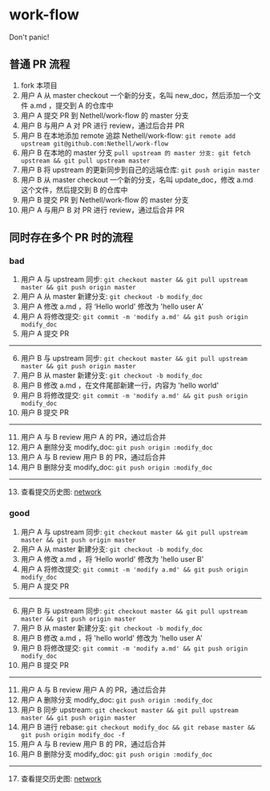 # work-flow

Don't panic!

## 普通 PR 流程

1. fork 本项目
2. 用户 A 从 master checkout 一个新的分支，名叫 new\_doc，然后添加一个文件 a.md ，提交到 A 的仓库中
3. 用户 A 提交 PR 到 Nethell/work-flow 的 master 分支
4. 用户 B 与用户 A 对 PR 进行 review，通过后合并 PR
5. 用户 B 在本地添加 remote 追踪 Nethell/work-flow: `git remote add upstream git@github.com:Nethell/work-flow`
6. 用户 B 在本地的 master 分支 `pull upstream 的 master 分支: git fetch upstream && git pull upstream master`
7. 用户 B 将 upstream 的更新同步到自己的远端仓库: `git push origin master`
8. 用户 B 从 master checkout 一个新的分支，名叫 update\_doc，修改 a.md 这个文件，然后提交到 B 的仓库中
9. 用户 B 提交 PR 到 Nethell/work-flow 的 master 分支
10. 用户 A 与用户 B 对 PR 进行 review，通过后合并 PR

## 同时存在多个 PR 时的流程

### bad 

1. 用户 A 与 upstream 同步: `git checkout master && git pull upstream master && git push origin master`
2. 用户 A 从 master 新建分支: `git checkout -b modify_doc`
3. 用户 A 修改 a.md ，将 ‘Hello world' 修改为 'hello user A'
4. 用户 A 将修改提交: `git commit -m 'modify a.md' && git push origin modify_doc`
5. 用户 A 提交 PR

-----

6. 用户 B 与 upstream 同步: `git checkout master && git pull upstream master && git push origin master`
7. 用户 B 从 master 新建分支: `git checkout -b modify_doc`
8. 用户 B 修改 a.md ，在文件尾部新建一行，内容为 'hello world'
9. 用户 B 将修改提交: `git commit -m 'modify a.md' && git push origin modify_doc`
10. 用户 B 提交 PR

-----

11. 用户 A 与 B review 用户 A 的 PR，通过后合并
12. 用户 A 删除分支 modify\_doc: `git push origin :modify_doc`
12. 用户 A 与 B review 用户 B 的 PR，通过后合并
13. 用户 B 删除分支 modify\_doc: `git push origin :modify_doc`

-----

13. 查看提交历史图: [network](https://github.com/Nethell/work-flow/network)

### good

1. 用户 A 与 upstream 同步: `git checkout master && git pull upstream master && git push origin master`
2. 用户 A 从 master 新建分支: `git checkout -b modify_doc`
3. 用户 A 修改 a.md ，将 ‘Hello world' 修改为 'hello user B'
4. 用户 A 将修改提交: `git commit -m 'modify a.md' && git push origin modify_doc`
5. 用户 A 提交 PR

-----

6. 用户 B 与 upstream 同步: `git checkout master && git pull upstream master && git push origin master`
7. 用户 B 从 master 新建分支: `git checkout -b modify_doc`
8. 用户 B 修改 a.md ，将 'hello world' 修改为 'hello user A'
9. 用户 B 将修改提交: `git commit -m 'modify a.md' && git push origin modify_doc`
10. 用户 B 提交 PR

-----

11. 用户 A 与 B review 用户 A 的 PR，通过后合并
12. 用户 A 删除分支 modify\_doc: `git push origin :modify_doc`
13. 用户 B 同步 upstream: `git checkout master && git pull upstream master && git push origin master`
14. 用户 B 进行 rebase: `git checkout modify_doc && git rebase master && git push origin modify_doc -f`
15. 用户 A 与 B review 用户 B 的 PR，通过后合并
16. 用户 B 删除分支 modify\_doc: `git push origin :modify_doc`

-----
17. 查看提交历史图: [network](https://github.com/Nethell/work-flow/network)
